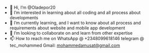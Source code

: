 - 👋 Hi, I’m @Oladepor20
- 👀 I’m interested in learning about all coding and all process about developments
- 🌱 I’m currently learning, and I want to know about all process and requirements about website and mobile app development
- 💞️ I’m looking to collaborate on and learn from other expertise
- 📫 How to reach me on WhatsApp @ +2348099618146 telegram @ tec_mohammed Gmail: mohammedamusat@gmail.com

<!---
Oladepor20/Oladepor20 is a ✨ special ✨ repository because its `README.md` (this file) appears on your GitHub profile.
You can click the Preview link to take a look at your changes.
--->
